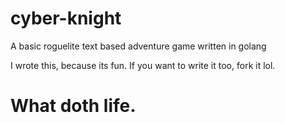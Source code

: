 # cyber-knight
A basic roguelite text based adventure game written in golang


I wrote this, because its fun.  If you want to write it too, fork it lol.

# What doth life.
